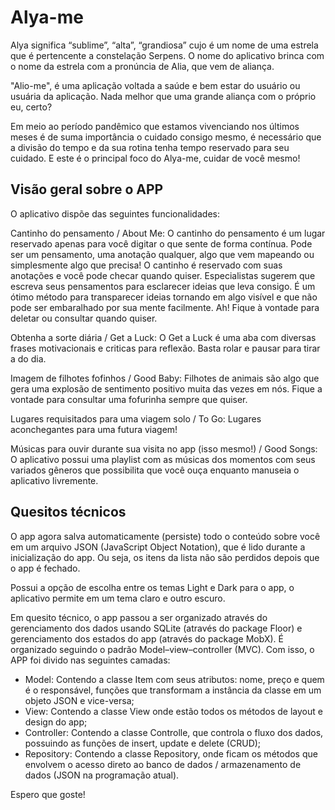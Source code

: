 # Alya-me

Alya significa “sublime”, “alta”, “grandiosa” cujo é um nome de uma estrela que é pertencente a constelação Serpens. 
O nome do aplicativo brinca com o nome da estrela com a pronúncia de Alia, que vem de aliança. 

"Alio-me", é uma aplicação voltada a saúde e bem estar do usuário ou usuária da aplicação. Nada melhor que uma grande aliança com o próprio eu, certo? 

Em meio ao período pandêmico que estamos vivenciando nos últimos meses é de suma importância o cuidado consigo mesmo, é necessário que a divisão do tempo e da sua rotina tenha tempo reservado para seu cuidado.
E este é o principal foco do Alya-me, cuidar de você mesmo!  

## Visão geral sobre o APP

O aplicativo dispõe das seguintes funcionalidades: 

Cantinho do pensamento / About Me: O cantinho do pensamento é um lugar reservado apenas para você digitar o que sente de forma contínua. Pode ser um pensamento, uma anotação qualquer, algo que vem mapeando ou simplesmente algo que precisa!
O cantinho é reservado com suas anotações e você pode checar quando quiser. Especialistas sugerem que escreva seus pensamentos para esclarecer ideias que leva consigo. É um ótimo método para transparecer ideias tornando em algo visível e que não pode ser embaralhado por sua mente facilmente.
Ah! Fique à vontade para deletar ou consultar quando quiser.

Obtenha a sorte diária / Get a Luck: O Get a Luck é uma aba com diversas frases motivacionais e criticas para reflexão. Basta rolar e pausar para tirar a do dia.

Imagem de filhotes fofinhos / Good Baby: Filhotes de animais são algo que gera uma explosão de sentimento positivo muita das vezes em nós. Fique a vontade para consultar uma fofurinha sempre que quiser. 

Lugares requisitados para uma viagem solo / To Go: Lugares aconchegantes para uma futura viagem! 

Músicas para ouvir durante sua visita no app (isso mesmo!) / Good Songs: O aplicativo possui uma playlist com as músicas dos momentos com seus variados gêneros que possibilita que você ouça enquanto manuseia o aplicativo livremente. 

## Quesitos técnicos

O app agora salva automaticamente (persiste) todo o conteúdo sobre você em um arquivo JSON (JavaScript Object Notation), que é lido durante a inicialização do app. Ou seja, os itens da lista não são perdidos depois que o app é fechado.

Possui a opção de escolha entre os temas Light e Dark para o app, o aplicativo permite em um tema claro e outro escuro.

Em quesito técnico, o app passou a ser organizado através do gerenciamento dos dados usando SQLite (através do package Floor) e gerenciamento dos estados do app (através do package MobX).
É organizado seguindo o padrão Model–view–controller (MVC). Com isso, o APP foi divido nas seguintes camadas:

* Model: Contendo a classe Item com seus atributos: nome, preço e quem é o responsável, funções que transformam a instância da classe em um objeto JSON e vice-versa;
* View: Contendo a classe View onde estão todos os métodos de layout e design do app;
* Controller: Contendo a classe Controlle, que controla o fluxo dos dados, possuindo as funções de insert, update e delete (CRUD);
* Repository: Contendo a classe Repository, onde ficam os métodos que envolvem o acesso direto ao banco de dados / armazenamento de dados (JSON na programação atual).

Espero que goste!  

